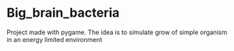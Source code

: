# Big_brain_bacteria
Project made with pygame.
The idea is to simulate grow of simple organism in an energy limited environment
